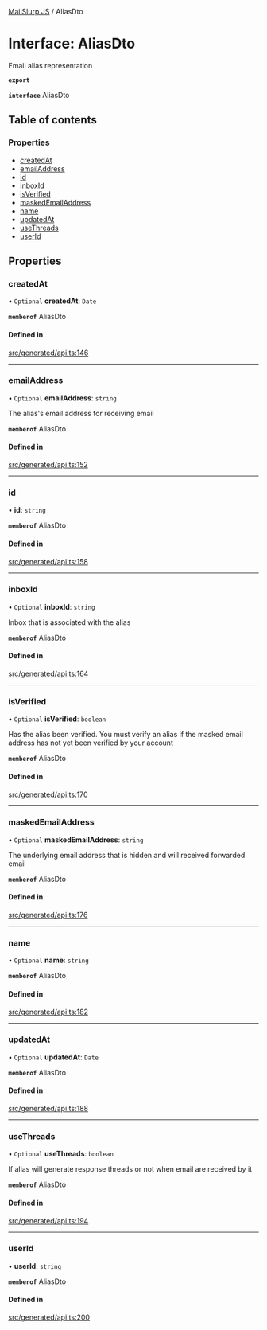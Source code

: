[MailSlurp JS](../README.md) / AliasDto

# Interface: AliasDto

Email alias representation

**`export`**

**`interface`** AliasDto

## Table of contents

### Properties

- [createdAt](AliasDto.md#createdat)
- [emailAddress](AliasDto.md#emailaddress)
- [id](AliasDto.md#id)
- [inboxId](AliasDto.md#inboxid)
- [isVerified](AliasDto.md#isverified)
- [maskedEmailAddress](AliasDto.md#maskedemailaddress)
- [name](AliasDto.md#name)
- [updatedAt](AliasDto.md#updatedat)
- [useThreads](AliasDto.md#usethreads)
- [userId](AliasDto.md#userid)

## Properties

### createdAt

• `Optional` **createdAt**: `Date`

**`memberof`** AliasDto

#### Defined in

[src/generated/api.ts:146](https://github.com/mailslurp/mailslurp-client/blob/8c02983/src/generated/api.ts#L146)

___

### emailAddress

• `Optional` **emailAddress**: `string`

The alias's email address for receiving email

**`memberof`** AliasDto

#### Defined in

[src/generated/api.ts:152](https://github.com/mailslurp/mailslurp-client/blob/8c02983/src/generated/api.ts#L152)

___

### id

• **id**: `string`

**`memberof`** AliasDto

#### Defined in

[src/generated/api.ts:158](https://github.com/mailslurp/mailslurp-client/blob/8c02983/src/generated/api.ts#L158)

___

### inboxId

• `Optional` **inboxId**: `string`

Inbox that is associated with the alias

**`memberof`** AliasDto

#### Defined in

[src/generated/api.ts:164](https://github.com/mailslurp/mailslurp-client/blob/8c02983/src/generated/api.ts#L164)

___

### isVerified

• `Optional` **isVerified**: `boolean`

Has the alias been verified. You must verify an alias if the masked email address has not yet been verified by your account

**`memberof`** AliasDto

#### Defined in

[src/generated/api.ts:170](https://github.com/mailslurp/mailslurp-client/blob/8c02983/src/generated/api.ts#L170)

___

### maskedEmailAddress

• `Optional` **maskedEmailAddress**: `string`

The underlying email address that is hidden and will received forwarded email

**`memberof`** AliasDto

#### Defined in

[src/generated/api.ts:176](https://github.com/mailslurp/mailslurp-client/blob/8c02983/src/generated/api.ts#L176)

___

### name

• `Optional` **name**: `string`

**`memberof`** AliasDto

#### Defined in

[src/generated/api.ts:182](https://github.com/mailslurp/mailslurp-client/blob/8c02983/src/generated/api.ts#L182)

___

### updatedAt

• `Optional` **updatedAt**: `Date`

**`memberof`** AliasDto

#### Defined in

[src/generated/api.ts:188](https://github.com/mailslurp/mailslurp-client/blob/8c02983/src/generated/api.ts#L188)

___

### useThreads

• `Optional` **useThreads**: `boolean`

If alias will generate response threads or not when email are received by it

**`memberof`** AliasDto

#### Defined in

[src/generated/api.ts:194](https://github.com/mailslurp/mailslurp-client/blob/8c02983/src/generated/api.ts#L194)

___

### userId

• **userId**: `string`

**`memberof`** AliasDto

#### Defined in

[src/generated/api.ts:200](https://github.com/mailslurp/mailslurp-client/blob/8c02983/src/generated/api.ts#L200)
